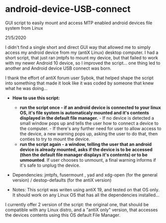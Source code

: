 # android-device-USB-connect

GUI script to easily mount and access MTP enabled android devices file system from Linux

21/5/2020

I didn't find a single short and direct GUI way that allowed me to simply access my android device from my (antiX Linux) desktop computer. I had a short script, that just ran jmtpfs to mount my device, but that failed to work with my newer Android 10 device, so I improved the script... one thing led to another and Android device USB connect was born.

I thank the effort of antiX forum user Sybok, that helped shape the script into something that made it look like it was coded by someone that knew what he was doing...

- **How to use this script:**

    - **run the script once - if an android device is connected to your linux OS, it's file system is automaticaly mounted and it's contents displayed in the default file manager.**
            - If no device is detected a small window pops up and tells the user how to connect a device to the computer.
            - If there's any further need for user to allow access to the device, a new warning pops up, asking the user to do that, then conties to try to mount the device.
    - **run the script again - a window, telling the user that an android device is already mounted, asks if the device is to be accessed (then the default file manager displays it's contents) or to be unmounted**. If user chooses to unmount, a final warning informs if it's safe to unplug the device.
 
 * Dependencies:
  jmtpfs, fusermount ,  yad and xdg-open (for the general version) / destop-defaults (for the antiX version)
  
 * Notes:
  This script was writen using antiX 19, and tested on that OS only. It should work on any Linux OS that has all the dependencies installed...
  
  I currently offer 2 version of the script: the original one, that should be compatible with any Linux distro, and a "antiX only" version, that accesses the devices contents using this OS default File Manager.
  
  
 
 
